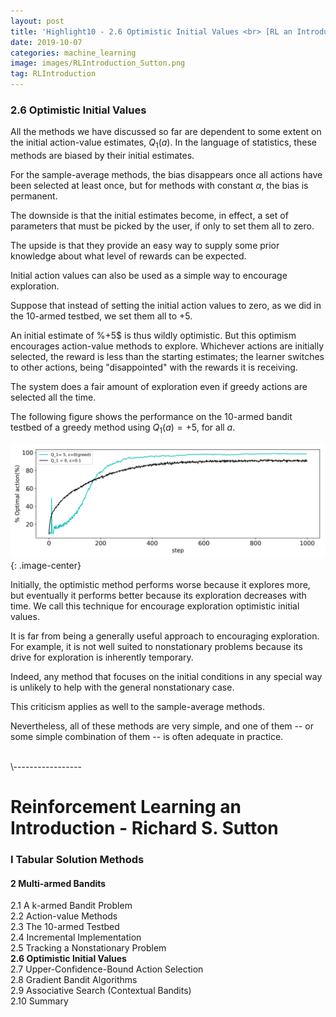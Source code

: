 ```yaml
---
layout: post
title: 'Highlight10 - 2.6 Optimistic Initial Values <br> [RL an Introduction - S. Sutton]'
date: 2019-10-07
categories: machine_learning
image: images/RLIntroduction_Sutton.png
tag: RLIntroduction
---
```

### 2.6 Optimistic Initial Values
All the methods we have discussed so far are dependent to some extent on the initial action-value estimates, $Q_1(a)$. In the language of statistics, these methods are biased by their initial estimates.
<br>

For the sample-average methods, the bias disappears once all actions have been selected at least once, but for methods with constant $\alpha$, the bias is permanent.
<br>

The downside is that the initial estimates become, in effect, a set of parameters that must be picked by the user, if only to set them all to zero.
<br>

The upside is that they provide an easy way to supply some prior knowledge about what level of rewards can be expected.
<br>

Initial action values can also be used as a simple way to encourage exploration.
<br>

Suppose that instead of setting the initial action values to zero, as we did in the 10-armed testbed, we set them all to $+5$.
<br>

An initial estimate of %+5$ is thus wildly optimistic. But this optimism encourages action-value methods to explore. Whichever actions are initially selected, the reward is less than the starting estimates; the learner switches to other actions, being "disappointed" with the rewards it is receiving.
<br>

The system does a fair amount of exploration even if greedy actions are selected all the time.
<br>

The following figure shows the performance on the 10-armed bandit testbed of a greedy method using $Q_1(a) = +5$, for all $a$.
<br>

![Figure2.3](/images/Figure2.3.png){: .image-center}

Initially, the optimistic method performs worse because it explores more, but eventually it performs better because its exploration decreases with time. We call this technique for encourage exploration optimistic initial values.
<br>

It is far from being a generally useful approach to encouraging exploration. For example, it is not well suited to nonstationary problems because its drive for exploration is inherently temporary.
<br>

Indeed, any method that focuses on the initial conditions in any special  way is unlikely to help with the general nonstationary case.
<br>

This criticism applies as well to the sample-average methods.
<br>

Nevertheless, all of these methods are very simple, and one of them -- or some simple combination of them -- is often adequate in practice.





<br>
\-----------------

# Reinforcement Learning an Introduction - Richard S. Sutton

### I Tabular Solution Methods
#### 2 Multi-armed Bandits
2.1 A k-armed Bandit Problem<br>
2.2 Action-value Methods<br>
2.3 The 10-armed Testbed<br>
2.4 Incremental Implementation<br>
2.5 Tracking a Nonstationary Problem<br>
<b>2.6 Optimistic Initial Values<br></b>
2.7 Upper-Confidence-Bound Action Selection<br>
2.8 Gradient Bandit Algorithms<br>
2.9 Associative Search (Contextual Bandits)<br>
2.10 Summary<br>
